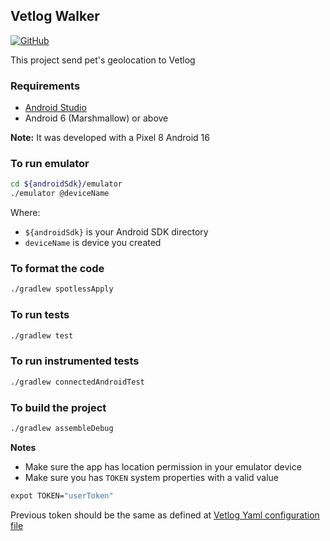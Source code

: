 Vetlog Walker
----------------------------
[![GitHub](https://github.com/josdem/vetlog-walker/actions/workflows/build.yml/badge.svg)](https://github.com/josdem/vetlog-walker/actions)

This project send pet's geolocation to Vetlog

### Requirements

* [Android Studio](https://developer.android.com/studio)
* Android 6 (Marshmallow) or above

**Note:** It was developed with a Pixel 8 Android 16 

### To run emulator
```bash
cd ${androidSdk}/emulator 
./emulator @deviceName 
```

Where:
- `${androidSdk}` is your Android SDK directory
- `deviceName` is device you created

### To format the code
```bash
./gradlew spotlessApply
```

### To run tests
```bash
./gradlew test
```

### To run instrumented tests
```bash
./gradlew connectedAndroidTest
```

### To build the project
```bash
./gradlew assembleDebug
```

**Notes**
- Make sure the app has location permission in your emulator device
- Make sure you has `TOKEN` system properties with a valid value

```bash
expot TOKEN="userToken"
```

Previous token should be the same as defined at [Vetlog Yaml configuration file](https://github.com/josdem/vetlog-spring-boot/wiki/YAML-File)